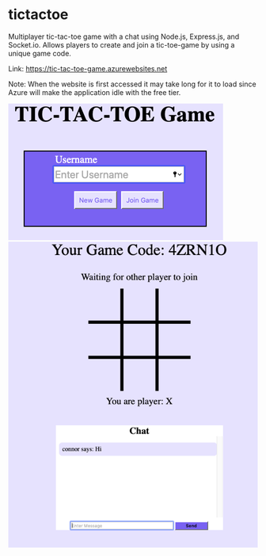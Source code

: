 # tictactoe
Multiplayer tic-tac-toe game with a chat using Node.js, Express.js, and Socket.io. Allows players to create and join a tic-toe-game by using a unique game code.

Link: https://tic-tac-toe-game.azurewebsites.net

Note: When the website is first accessed it may take long for it to load since Azure will make the application idle with the free tier.

![Alt text](AppDemo1.png?raw=true "Landing Page")
![Alt text](AppDemo2.png?raw=true "Game Page")
